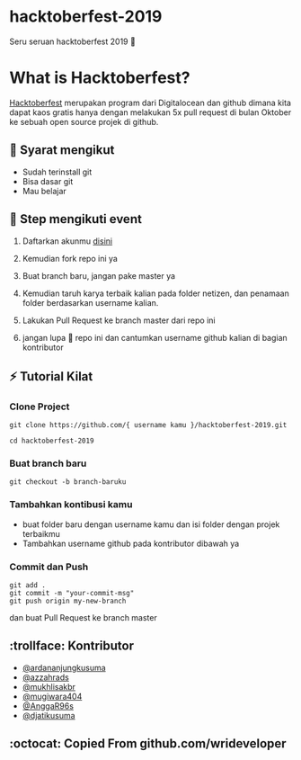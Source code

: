 # hacktoberfest-2019

Seru seruan hacktoberfest 2019 :checkered_flag:

# What is Hacktoberfest?

[Hacktoberfest](hacktoberfest.digitalocean.com) merupakan program dari Digitalocean dan github dimana kita dapat kaos gratis hanya dengan melakukan 5x pull request di bulan Oktober ke sebuah open source projek di github.

## :pushpin: Syarat mengikut

- Sudah terinstall git
- Bisa dasar git
- Mau belajar

## :scroll: Step mengikuti event

1. Daftarkan akunmu [disini](https://hacktoberfest.digitalocean.com)

2. Kemudian fork repo ini ya

3. Buat branch baru, jangan pake master ya

4. Kemudian taruh karya terbaik kalian pada folder netizen, dan penamaan folder berdasarkan username kalian.

5. Lakukan Pull Request ke branch master dari repo ini

6. jangan lupa :star2: repo ini dan cantumkan username github kalian di bagian kontributor

## :zap: Tutorial Kilat

### Clone Project

```
git clone https://github.com/{ username kamu }/hacktoberfest-2019.git

cd hacktoberfest-2019
```

### Buat branch baru

```
git checkout -b branch-baruku
```

### Tambahkan kontibusi kamu

- buat folder baru dengan username kamu dan isi folder dengan projek terbaikmu
- Tambahkan username github pada kontributor dibawah ya

### Commit dan Push

```
git add .
git commit -m "your-commit-msg"
git push origin my-new-branch
```

dan buat Pull Request ke branch master

## :trollface: Kontributor
- [@ardananjungkusuma](https://github.com/ardananjungkusuma)
- [@azzahrads](https://github.com/azzahrads)
- [@mukhlisakbr](https://github.com/mukhlisakbr)
- [@mugiwara404](https://github.com/mugiwara404)
- [@AnggaR96s](https://github.com/AnggaR96s)
- [@djatikusuma](https://github.com/djatikusuma)


## :octocat: Copied From github.com/wrideveloper

